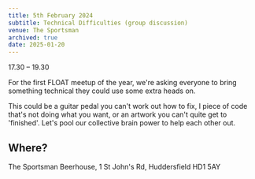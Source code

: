 ```yaml
---
title: 5th February 2024
subtitle: Technical Difficulties (group discussion)
venue: The Sportsman
archived: true
date: 2025-01-20
---
```


17.30 – 19.30

For the first FLOAT meetup of the year, we're asking everyone to bring something technical they could use some extra heads on.

This could be a guitar pedal you can't work out how to fix, I piece of code that's not doing what you want, or an artwork you can't quite get to 'finished'. Let's pool our collective brain power to help each other out.

## Where?

The Sportsman Beerhouse,
1 St John's Rd,
Huddersfield
HD1 5AY
